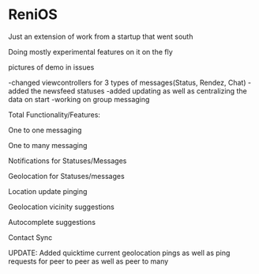 # ReniOS
Just an extension of work from a startup that went south

Doing mostly experimental features on it on the fly

pictures of demo in issues

-changed viewcontrollers for 3 types of messages(Status, Rendez, Chat)
-added the newsfeed statuses
-added updating as well as centralizing the data on start
-working on group messaging

Total Functionality/Features:

One to one messaging

One to many messaging 

Notifications for Statuses/Messages

Geolocation for Statuses/messages

Location update pinging

Geolocation vicinity suggestions

Autocomplete suggestions

Contact Sync

UPDATE:
Added quicktime current geolocation pings as well as ping requests for peer to peer as well as peer to many 
